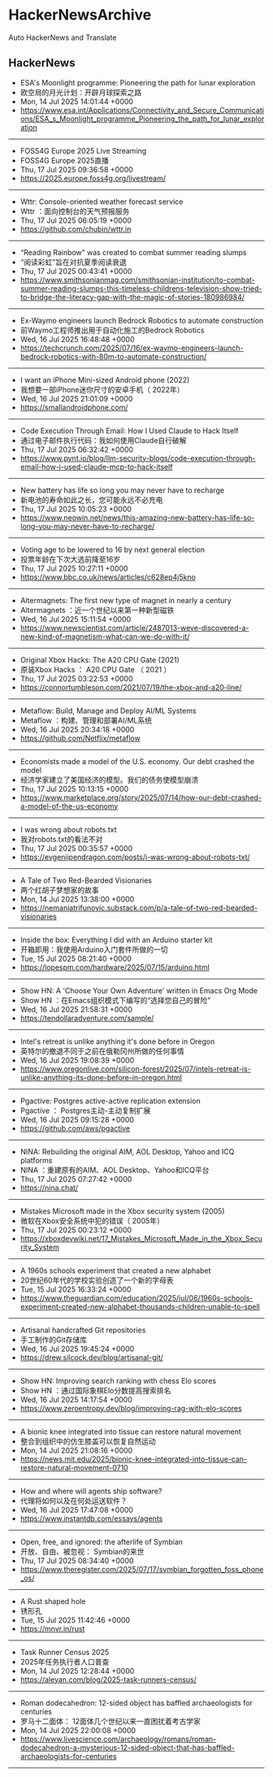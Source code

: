 # HackerNewsArchive
Auto HackerNews and Translate

## HackerNews
* ESA's Moonlight programme: Pioneering the path for lunar exploration
* 欧空局的月光计划：开辟月球探索之路
* Mon, 14 Jul 2025 14:01:44 +0000
* https://www.esa.int/Applications/Connectivity_and_Secure_Communications/ESA_s_Moonlight_programme_Pioneering_the_path_for_lunar_exploration
----
* FOSS4G Europe 2025 Live Streaming
* FOSS4G Europe 2025直播
* Thu, 17 Jul 2025 09:36:58 +0000
* https://2025.europe.foss4g.org/livestream/
----
* Wttr: Console-oriented weather forecast service
* Wttr ：面向控制台的天气预报服务
* Thu, 17 Jul 2025 06:05:19 +0000
* https://github.com/chubin/wttr.in
----
* “Reading Rainbow” was created to combat summer reading slumps
* “阅读彩虹”旨在对抗夏季阅读衰退
* Thu, 17 Jul 2025 00:43:41 +0000
* https://www.smithsonianmag.com/smithsonian-institution/to-combat-summer-reading-slumps-this-timeless-childrens-television-show-tried-to-bridge-the-literacy-gap-with-the-magic-of-stories-180986984/
----
* Ex-Waymo engineers launch Bedrock Robotics to automate construction
* 前Waymo工程师推出用于自动化施工的Bedrock Robotics
* Wed, 16 Jul 2025 16:48:48 +0000
* https://techcrunch.com/2025/07/16/ex-waymo-engineers-launch-bedrock-robotics-with-80m-to-automate-construction/
----
* I want an iPhone Mini-sized Android phone (2022)
* 我想要一部iPhone迷你尺寸的安卓手机（ 2022年）
* Wed, 16 Jul 2025 21:01:09 +0000
* https://smallandroidphone.com/
----
* Code Execution Through Email: How I Used Claude to Hack Itself
* 通过电子邮件执行代码：我如何使用Claude自行破解
* Thu, 17 Jul 2025 06:32:42 +0000
* https://www.pynt.io/blog/llm-security-blogs/code-execution-through-email-how-i-used-claude-mcp-to-hack-itself
----
* New battery has life so long you may never have to recharge
* 新电池的寿命如此之长，您可能永远不必充电
* Thu, 17 Jul 2025 10:05:23 +0000
* https://www.neowin.net/news/this-amazing-new-battery-has-life-so-long-you-may-never-have-to-recharge/
----
* Voting age to be lowered to 16 by next general election
* 投票年龄在下次大选前降至16岁
* Thu, 17 Jul 2025 10:27:11 +0000
* https://www.bbc.co.uk/news/articles/c628ep4j5kno
----
* Altermagnets: The first new type of magnet in nearly a century
* Altermagnets ：近一个世纪以来第一种新型磁铁
* Wed, 16 Jul 2025 15:11:54 +0000
* https://www.newscientist.com/article/2487013-weve-discovered-a-new-kind-of-magnetism-what-can-we-do-with-it/
----
* Original Xbox Hacks: The A20 CPU Gate (2021)
* 原装Xbox Hacks ： A20 CPU Gate （ 2021 ）
* Thu, 17 Jul 2025 03:22:53 +0000
* https://connortumbleson.com/2021/07/19/the-xbox-and-a20-line/
----
* Metaflow: Build, Manage and Deploy AI/ML Systems
* Metaflow ：构建、管理和部署AI/ML系统
* Wed, 16 Jul 2025 20:34:18 +0000
* https://github.com/Netflix/metaflow
----
* Economists made a model of the U.S. economy. Our debt crashed the model
* 经济学家建立了美国经济的模型。我们的债务使模型崩溃
* Thu, 17 Jul 2025 10:13:15 +0000
* https://www.marketplace.org/story/2025/07/14/how-our-debt-crashed-a-model-of-the-us-economy
----
* I was wrong about robots.txt
* 我对robots.txt的看法不对
* Thu, 17 Jul 2025 00:35:57 +0000
* https://evgeniipendragon.com/posts/i-was-wrong-about-robots-txt/
----
* A Tale of Two Red-Bearded Visionaries
* 两个红胡子梦想家的故事
* Mon, 14 Jul 2025 13:38:00 +0000
* https://nemanjatrifunovic.substack.com/p/a-tale-of-two-red-bearded-visionaries
----
* Inside the box: Everything I did with an Arduino starter kit
* 开箱即用：我使用Arduino入门套件所做的一切
* Tue, 15 Jul 2025 08:21:40 +0000
* https://lopespm.com/hardware/2025/07/15/arduino.html
----
* Show HN: A 'Choose Your Own Adventure' written in Emacs Org Mode
* Show HN ：在Emacs组织模式下编写的“选择您自己的冒险”
* Wed, 16 Jul 2025 21:58:31 +0000
* https://tendollaradventure.com/sample/
----
* Intel's retreat is unlike anything it's done before in Oregon
* 英特尔的撤退不同于之前在俄勒冈州所做的任何事情
* Wed, 16 Jul 2025 19:08:39 +0000
* https://www.oregonlive.com/silicon-forest/2025/07/intels-retreat-is-unlike-anything-its-done-before-in-oregon.html
----
* Pgactive: Postgres active-active replication extension
* Pgactive ： Postgres主动-主动复制扩展
* Wed, 16 Jul 2025 09:15:28 +0000
* https://github.com/aws/pgactive
----
* NINA: Rebuilding the original AIM, AOL Desktop, Yahoo and ICQ platforms
* NINA ：重建原有的AIM、AOL Desktop、Yahoo和ICQ平台
* Thu, 17 Jul 2025 07:27:42 +0000
* https://nina.chat/
----
* Mistakes Microsoft made in the Xbox security system (2005)
* 微软在Xbox安全系统中犯的错误（ 2005年）
* Thu, 17 Jul 2025 00:23:12 +0000
* https://xboxdevwiki.net/17_Mistakes_Microsoft_Made_in_the_Xbox_Security_System
----
* A 1960s schools experiment that created a new alphabet
* 20世纪60年代的学校实验创造了一个新的字母表
* Tue, 15 Jul 2025 16:33:24 +0000
* https://www.theguardian.com/education/2025/jul/06/1960s-schools-experiment-created-new-alphabet-thousands-children-unable-to-spell
----
* Artisanal handcrafted Git repositories
* 手工制作的Git存储库
* Wed, 16 Jul 2025 19:45:24 +0000
* https://drew.silcock.dev/blog/artisanal-git/
----
* Show HN: Improving search ranking with chess Elo scores
* Show HN ：通过国际象棋Elo分数提高搜索排名
* Wed, 16 Jul 2025 14:17:54 +0000
* https://www.zeroentropy.dev/blog/improving-rag-with-elo-scores
----
* A bionic knee integrated into tissue can restore natural movement
* 整合到组织中的仿生膝盖可以恢复自然运动
* Mon, 14 Jul 2025 21:08:16 +0000
* https://news.mit.edu/2025/bionic-knee-integrated-into-tissue-can-restore-natural-movement-0710
----
* How and where will agents ship software?
* 代理将如何以及在何处运送软件？
* Wed, 16 Jul 2025 17:47:08 +0000
* https://www.instantdb.com/essays/agents
----
* Open, free, and ignored: the afterlife of Symbian
* 开放、自由、被忽视： Symbian的来世
* Thu, 17 Jul 2025 08:34:40 +0000
* https://www.theregister.com/2025/07/17/symbian_forgotten_foss_phone_os/
----
* A Rust shaped hole
* 锈形孔
* Tue, 15 Jul 2025 11:42:46 +0000
* https://mnvr.in/rust
----
* Task Runner Census 2025
* 2025年任务执行者人口普查
* Mon, 14 Jul 2025 12:28:44 +0000
* https://aleyan.com/blog/2025-task-runners-census/
----
* Roman dodecahedron: 12-sided object has baffled archaeologists for centuries
* 罗马十二面体： 12面体几个世纪以来一直困扰着考古学家
* Mon, 14 Jul 2025 22:00:08 +0000
* https://www.livescience.com/archaeology/romans/roman-dodecahedron-a-mysterious-12-sided-object-that-has-baffled-archaeologists-for-centuries
----

